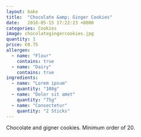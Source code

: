 ```yaml
---
layout: bake
title:  "Chocolate &amp; Ginger Cookies"
date:   2016-05-15 17:22:23 +0000
categories: Cookies
image: chocolategingercookies.jpg
quantity: 1
price: €0.75
allergen:
  - name: "Flour"
    contains: true
  - name: "Dairy"
    contains: true
ingredients:
  - name: "Lorem ipsum"
    quantity: "100g"
  - name: "Dolor sit amet"
    quantity: "75g"
  - name: "Consectetur"
    quantity: "2 Sticks"
---
```

Chocolate and gigner cookies. Minimum order of 20.
